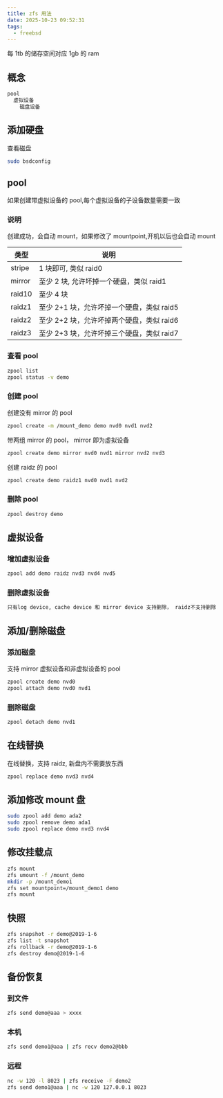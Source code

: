 ```yaml
---
title: zfs 用法
date: 2025-10-23 09:52:31
tags:
  - freebsd
---
```


每 1tb 的储存空间对应 1gb 的 ram

## 概念

```sh
pool
  虚拟设备
    磁盘设备
```

## 添加硬盘

查看磁盘

```sh
sudo bsdconfig
```

## pool

如果创建带虚拟设备的 pool,每个虚拟设备的子设备数量需要一致

### 说明

创建成功，会自动 mount，如果修改了 mountpoint,开机以后也会自动 mount

| 类型   | 说明                                      |
| ------ | ----------------------------------------- |
| stripe | 1 块即可, 类似 raid0                      |
| mirror | 至少 2 块, 允许坏掉一个硬盘，类似 raid1   |
| raid10 | 至少 4 块                                 |
| raidz1 | 至少 2+1 块，允许坏掉一个硬盘，类似 raid5 |
| raidz2 | 至少 2+2 块，允许坏掉两个硬盘，类似 raid6 |
| raidz3 | 至少 2+3 块，允许坏掉三个硬盘，类似 raid7 |

### 查看 pool

```sh
zpool list
zpool status -v demo
```

### 创建 pool

创建没有 mirror 的 pool

```sh
zpool create -m /mount_demo demo nvd0 nvd1 nvd2
```

带两组 mirror 的 pool， mirror 即为虚拟设备

```sh
zpool create demo mirror nvd0 nvd1 mirror nvd2 nvd3
```

创建 raidz 的 pool

```sh
zpool create demo raidz1 nvd0 nvd1 nvd2
```

### 删除 pool

```sh
zpool destroy demo
```

## 虚拟设备

### 增加虚拟设备

```sh
zpool add demo raidz nvd3 nvd4 nvd5
```

### 删除虚拟设备

```sh
只有log device, cache device 和 mirror device 支持删除， raidz不支持删除
```

## 添加/删除磁盘

### 添加磁盘

支持 mirror 虚拟设备和非虚拟设备的 pool

```sh
zpool create demo nvd0
zpool attach demo nvd0 nvd1
```

### 删除磁盘

```sh
zpool detach demo nvd1
```

## 在线替换

在线替换，支持 raidz, 新盘内不需要放东西

```sh
zpool replace demo nvd3 nvd4
```

## 添加修改 mount 盘

```sh
sudo zpool add demo ada2
sudo zpool remove demo ada1
sudo zpool replace demo nvd3 nvd4
```

## 修改挂载点

```sh
zfs mount
zfs umount -f /mount_demo
mkdir -p /mount_demo1
zfs set mountpoint=/mount_demo1 demo
zfs mount
```

## 快照

```sh
zfs snapshot -r demo@2019-1-6
zfs list -t snapshot
zfs rollback -r demo@2019-1-6
zfs destroy demo@2019-1-6
```

## 备份恢复

### 到文件

```sh
zfs send demo@aaa > xxxx
```

### 本机

```sh
zfs send demo1@aaa | zfs recv demo2@bbb
```

### 远程

```sh
nc -w 120 -l 8023 | zfs receive -F demo2
zfs send demo1@aaa | nc -w 120 127.0.0.1 8023
```
